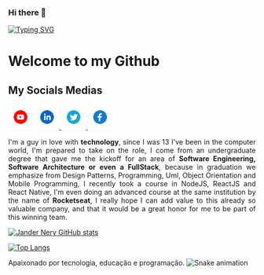 ### Hi there 👋

[![Typing SVG](https://readme-typing-svg.demolab.com?font=Fira+Code&duration=3000&pause=500&random=false&width=635&lines=%3C+Welcome+%2F%3E;%3C+My+name+is+Jander+Nery+%2F%3E;%3C+I'm+a+Software+Developer+%2F%3E;%3C+FullStack+%2F%3E)](https://git.io/typing-svg)

# Welcome to my Github

## My Socials Medias

<div style="width:100%">
<a href="https://www.youtube.com/channel/UCr5fGhSnZV7eqfDYcV09XOQ" target="_blank"><img src="https://github.com/jnerydesigner/jnerydesigner/blob/main/youtube.svg" width="50"></a>  
<a href="https://www.linkedin.com/in/jander-nery" target="_blank"><img src="https://github.com/jnerydesigner/jnerydesigner/blob/main/linkedin.svg" width="50">
</a>
  <a href="https://twitter.com/JNeryDesigner" target="_blank"><img src="https://github.com/jnerydesigner/jnerydesigner/blob/main/twitter.svg" width="50">
</a>
  <a href="https://www.facebook.com/jander.nery" target="_blank"><img src="https://github.com/jnerydesigner/jnerydesigner/blob/main/facebook.svg" width="50">
</a>
</div>

<div>
  <p style="text-align: justify">I'm a guy in love with <strong>technology</strong>, since I was 13 I've been in the computer world, I'm prepared to take on the role, I come from an undergraduate degree that gave me the kickoff for an area of <strong>Software Engineering, Software Architecture or even a FullStack</strong>, because in graduation we emphasize from Design Patterns, Programming, Uml, Object Orientation and Mobile Programming, I recently took a course in NodeJS, ReactJS and React Native, I'm even doing an advanced course at the same institution by the name of <strong>Rocketseat</strong>, I really hope I can add value to this already so valuable company, and that it would be a great honor for me to be part of this winning team.
  </p>
</div>

[![Jander Nery GitHub stats](https://github-readme-stats.vercel.app/api?username=jnerydesigner&show_icons=true&theme=dracula)](https://github.com/jnerydesigner)
 
 
[![Top Langs](https://github-readme-stats.vercel.app/api/top-langs/?username=jnerydesigner&theme=dracula)](https://github.com/jnerydesigner)




<!--
**jnerydesigner/jnerydesigner** is a ✨ _special_ ✨ repository because its `README.md` (this file) appears on your GitHub profile.

Here are some ideas to get you started:

🔭 I’m currently working on ...
- 🌱 I’m currently learning ...
- 👯 I’m looking to collaborate on ...
- 🤔 I’m looking for help with ...
- 💬 Ask me about ...
- 📫 How to reach me: ...
- 😄 Pronouns: ...
- ⚡ Fun fact: ...
-->

Apaixonado por tecnologia, educação e programação.
![Snake animation](https://github.com/jnerydesigner/jnerydesigner/blob/output/github-contribution-grid-snake.svg)
